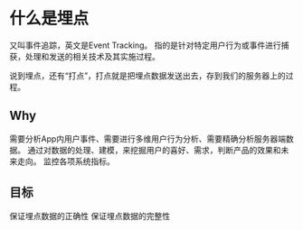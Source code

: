 # 什么是埋点

又叫事件追踪，英文是Event Tracking。
指的是针对特定用户行为或事件进行捕获，处理和发送的相关技术及其实施过程。

说到埋点，还有“打点”，打点就是把埋点数据发送出去，存到我们的服务器上的过程。

## Why

需要分析App内用户事件、需要进行多维用户行为分析、需要精确分析服务器端数据。
通过对数据的处理、建模，来挖掘用户的喜好、需求，判断产品的效果和未来走向。
监控各项系统指标。

## 目标

保证埋点数据的正确性
保证埋点数据的完整性

